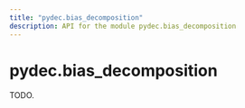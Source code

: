 ```yaml
---
title: "pydec.bias_decomposition"
description: API for the module pydec.bias_decomposition
---
```


# pydec.bias_decomposition

TODO.